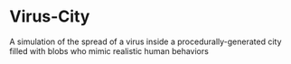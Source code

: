 # Virus-City
A simulation of the spread of a virus inside a procedurally-generated city filled with blobs who mimic realistic human behaviors
